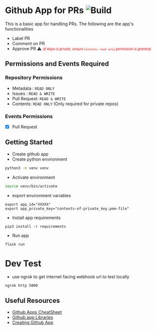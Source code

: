 # Github App for PRs ![Build](https://img.shields.io/github/actions/workflow/status/emylincon/github-app-pr/python-package.yml?branch=main)
This is a basic app for handling PRs. The following are the app's functionalities
* Label PR
* Comment on PR
* Approve PR  ⚠️ <span style="color:red; font-style:italic; font-size: 11px">(If Repo is private, ensure `Contents read only` permission is granted)</span>

## Permissions and Events Required
### Repository Permissions
* Metadata : `READ ONLY`
* Issues : `READ & WRITE`
* Pull Request: `READ & WRITE`
* Contents: `READ ONLY` (Only required for private repos)

### Events Permissions
- [x] Pull Request


## Getting Started
* Create github app
* Create python environment
```bash
python3 -m venv venv
```
* Activate environment
```bash
source venv/bin/activate
```
* export environment variables
```
export app_id="XXXXX"
export app_private_key="contents-of-private_key.pem-file"
```
* Install app requirements
```
pip3 install -r requirements
```
* Run app
```
flask run
```

# Dev Test
* use ngrok to get internet facing webhook url to test locally
```
ngrok http 5000
```

## Useful Resources
* [Github Apps CheatSheet](https://github.com/github-developer/github-apps-cheat-sheet/blob/master/README.md)
* [Github app Libraries](https://docs.github.com/en/rest/overview/libraries)
* [Creating Github App](https://www.youtube.com/watch?v=iaBEWB1As0k)
